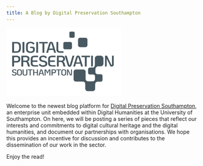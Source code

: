 ```yaml
---
title: A Blog by Digital Preservation Southampton
---
```

<!---
![logo](assets/dps-logo.png)
--->

<img src="assets/dps-logo.png" alt="logo" width="300"/> 


Welcome to the newest blog platform for [Digital Preservation Southampton](https://www.southampton.ac.uk/research/institutes-centres/digital-preservation-southampton), an enterprise unit embedded within Digital Humanities at the University of Southampton. On here, we will be posting a series of pieces that reflect our interests and commitments to digital cultural heritage and the digital humanities, and document our partnerships with organisations. We hope this provides an incentive for discussion and contributes to the dissemination of our work in the sector.

Enjoy the read!
